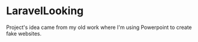# LaravelLooking
Project's idea came from my old work where I'm using Powerpoint to create fake websites.
